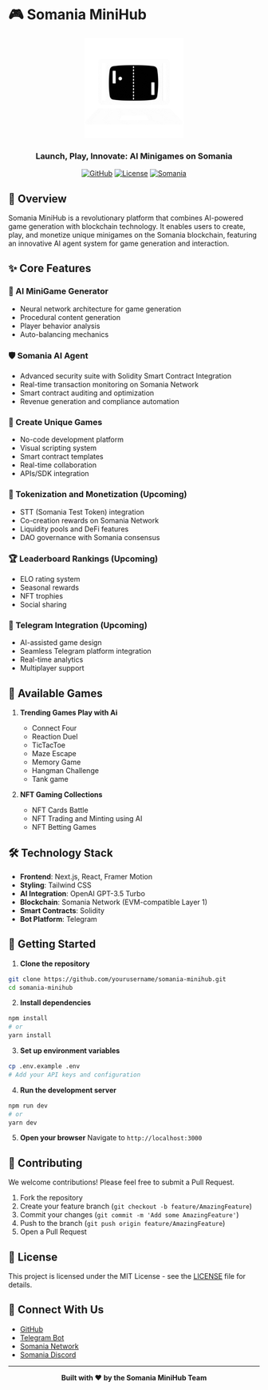 # 🎮 Somania MiniHub

<div align="center">
  <img src="/public/pc.gif" alt="Somania MiniHub Logo" width="200"/>
  
  <h3>Launch, Play, Innovate: AI Minigames on Somania</h3>

  [![GitHub](https://img.shields.io/badge/GitHub-ombaviskar18-blue?style=flat&logo=github)](https://github.com/ombaviskar18)
  [![License](https://img.shields.io/badge/license-MIT-green.svg)](LICENSE)
  [![Somania](https://img.shields.io/badge/Blockchain-Somania-purple.svg)](https://docs.somnia.network/)
</div>

## 🚀 Overview

Somania MiniHub is a revolutionary platform that combines AI-powered game generation with blockchain technology. It enables users to create, play, and monetize unique minigames on the Somania blockchain, featuring an innovative AI agent system for game generation and interaction.

## ✨ Core Features

### 🤖 AI MiniGame Generator
- Neural network architecture for game generation
- Procedural content generation
- Player behavior analysis
- Auto-balancing mechanics

### 🛡️ Somania AI Agent
- Advanced security suite with Solidity Smart Contract Integration
- Real-time transaction monitoring on Somania Network
- Smart contract auditing and optimization
- Revenue generation and compliance automation

### 🎨 Create Unique Games
- No-code development platform
- Visual scripting system
- Smart contract templates
- Real-time collaboration
- APIs/SDK integration

### 💎 Tokenization and Monetization (Upcoming)
- STT (Somania Test Token) integration
- Co-creation rewards on Somania Network
- Liquidity pools and DeFi features
- DAO governance with Somania consensus

### 🏆 Leaderboard Rankings (Upcoming)
- ELO rating system
- Seasonal rewards
- NFT trophies
- Social sharing

### 📱 Telegram Integration (Upcoming)
- AI-assisted game design
- Seamless Telegram platform integration
- Real-time analytics
- Multiplayer support

## 🎯 Available Games

1. **Trending Games Play with Ai**
   - Connect Four
   - Reaction Duel
   - TicTacToe
   - Maze Escape
   - Memory Game
   - Hangman Challenge
   - Tank game
  

2. **NFT Gaming Collections**
   - NFT Cards Battle
   - NFT Trading and Minting using AI
   - NFT Betting Games

## 🛠️ Technology Stack

- **Frontend**: Next.js, React, Framer Motion
- **Styling**: Tailwind CSS
- **AI Integration**: OpenAI GPT-3.5 Turbo
- **Blockchain**: Somania Network (EVM-compatible Layer 1)
- **Smart Contracts**: Solidity
- **Bot Platform**: Telegram

## 🚀 Getting Started

1. **Clone the repository**
```bash
git clone https://github.com/yourusername/somania-minihub.git
cd somania-minihub
```

2. **Install dependencies**
```bash
npm install
# or
yarn install
```

3. **Set up environment variables**
```bash
cp .env.example .env
# Add your API keys and configuration
```

4. **Run the development server**
```bash
npm run dev
# or
yarn dev
```

5. **Open your browser**
Navigate to `http://localhost:3000`

## 🤝 Contributing

We welcome contributions! Please feel free to submit a Pull Request.

1. Fork the repository
2. Create your feature branch (`git checkout -b feature/AmazingFeature`)
3. Commit your changes (`git commit -m 'Add some AmazingFeature'`)
4. Push to the branch (`git push origin feature/AmazingFeature`)
5. Open a Pull Request

## 📄 License

This project is licensed under the MIT License - see the [LICENSE](LICENSE) file for details.

## 🌟 Connect With Us

- [GitHub](https://github.com/ombaviskar18)
- [Telegram Bot](https://t.me/SomaniaMinigamesBot)
- [Somania Network](https://docs.somnia.network/)
- [Somania Discord](https://discord.com/invite/somnia)

---

<div align="center">
  <strong>Built with ❤️ by the Somania MiniHub Team</strong>
</div>
